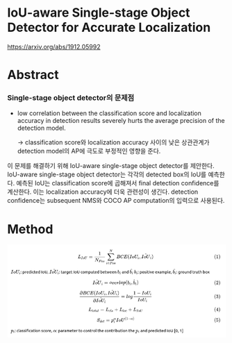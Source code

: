 # IoU-aware Single-stage Object Detector for Accurate Localization

https://arxiv.org/abs/1912.05992

# Abstract

### Single-stage object detector의 문제점

- low correlation between the classification score and localization accuracy in detection results severely hurts the average precision of the detection model.
    
    → classification score와 localization accuracy 사이의 낮은 상관관계가 detection model의 AP에 극도로 부정적인 영향을 준다.
    

이 문제를 해결하기 위해 IoU-aware single-stage object detector를 제안한다. IoU-aware single-stage object detector는 각각의 detected box의 IoU를 예측한다. 예측된 IoU는 classification score에 곱해져서 final detection confidence를 계산한다. 이는 localization accuracy에 더욱 관련성이 생긴다. detection confidence는 subsequent NMS와 COCO AP computation의 입력으로 사용된다. 

# Method

![IoU Loss equation](IoU_Loss.png)

<!--
$$
\begin{equation} L_{IoU}=\frac1{N_{Pos}}\sum^N_{i∈Pos}BCE(IoU_i,\hat{IoU}_i) \end{equation}
$$

$IoU_i$: predicted IoU, $\hat{IoU_i}$: target IoU computed between $b_i$ and $\hat{b_i}$
$b_i$: positive example, $\hat{b_i}$: ground truth box

$$
\begin{equation} 
\hat{IoU}_i=overlap(b_i,\hat{b}_i)
\end{equation}
$$

$$
\begin{equation} \frac{∂BCE(IoU_i,\hat{IoU_i})}{∂\hat{IoU_i}}=log\frac{1-IoU_i}{IoU_i} \end{equation}
$$

$$
\begin{equation} L_{total} = L_{cls}+L_{loc}+L_{IoU} \end{equation}
$$

$$
\begin{equation} S_{det}=p^α_iIoU^{(1-α)}\end{equation}
$$

$p_i$: classification score, $α$: parameter to control the contribution the $p_i$ and predicted IoU [0, 1]

-->

